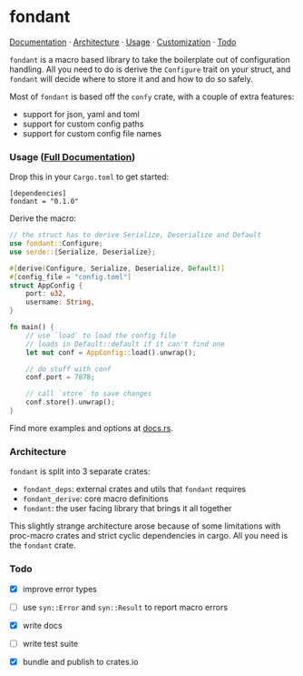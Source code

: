# fondant

[Documentation](https://docs.rs/fondant/) ·
[Architecture](#Architecture) · [Usage](#Usage) ·
[Customization](#Customization) · [Todo](#Todo)

`fondant` is a macro based library to take the boilerplate out of
configuration handling. All you need to do is derive the
`Configure` trait on your struct, and `fondant` will decide
where to store it and and how to do so safely.


Most of `fondant` is based off the `confy` crate,
with a couple of extra features:

 - support for json, yaml and toml
 - support for custom config paths
 - support for custom config file names

### Usage ([Full Documentation](https://docs.rs/fondant/))

Drop this in your `Cargo.toml` to get started:

```
[dependencies]
fondant = "0.1.0"
```

Derive the macro:

```rust
// the struct has to derive Serialize, Deserialize and Default
use fondant::Configure;
use serde::{Serialize, Deserialize};

#[derive(Configure, Serialize, Deserialize, Default)]
#[config_file = "config.toml"]
struct AppConfig {
    port: u32,
    username: String,
}

fn main() {
    // use `load` to load the config file
    // loads in Default::default if it can't find one
    let mut conf = AppConfig::load().unwrap();

    // do stuff with conf
    conf.port = 7878;

    // call `store` to save changes
    conf.store().unwrap();
}
```

Find more examples and options at [docs.rs](https://docs.rs/fondant/).

### Architecture

`fondant` is split into 3 separate crates:

 - `fondant_deps`: external crates and utils that `fondant` requires
 - `fondant_derive`: core macro definitions
 - `fondant`: the user facing library that brings it all together

This slightly strange architecture arose because of some
limitations with proc-macro crates and strict cyclic
dependencies in cargo. All you need is the `fondant` crate.


### Todo

 - [x] improve error types
 - [ ] use `syn::Error` and `syn::Result` to report macro errors
 - [x] write docs
 - [ ] write test suite
 - [x] bundle and publish to crates.io

